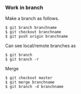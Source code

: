 ### Work in branch
Make a branch as follows.
```
$ git branch branchname
$ git checkout branchname
$ git push origin branchname
```
Can see local/remote branches as</br>
```
$ git branch
$ git branch -r
```
Merge</br>
```
$ git checkout master
$ git merge branchname
$ git branch -d branchname
```
